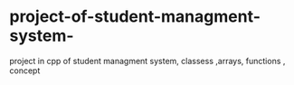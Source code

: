 # project-of-student-managment-system-
project in cpp of student managment system, classess ,arrays, functions , concept
